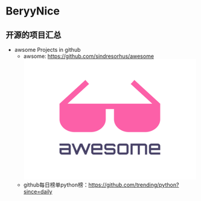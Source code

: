 #  BeryyNice

## 开源的项目汇总

* awsome Projects in github
  * awsome: https://github.com/sindresorhus/awesome    ![awsome project](./pics/awsome.svg)
  * github每日榜单python榜：https://github.com/trending/python?since=daily


